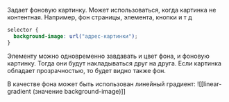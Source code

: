 Задает фоновую картинку. Может использоваться, когда картинка не контентная. Например, фон страницы, элемента, кнопки и т д
```css
selector {
  background-image: url("адрес-картинки");
}
```

Элементу можно одновременно завдавать и цвет фона, и фоновую картинку. Тогда они будут накладываться друг на друга. Если картинка обладает прозрачностью, то будет видно также фон.

В качестве фона может быть использован линейный градиент:
![[linear-gradient (значение background-image)]]
